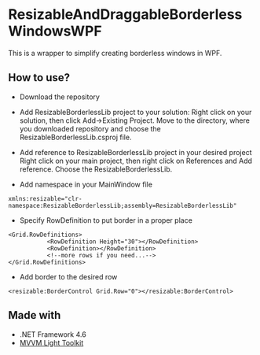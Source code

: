# ResizableAndDraggableBorderlessWindowsWPF
This is a wrapper to simplify creating borderless windows in WPF.

## How to use?
* Download the repository

* Add ResizableBorderlessLib project to your solution:
Right click on your solution, then click Add->Existing Project. Move to the directory, where you downloaded repository and choose the ResizableBorderlessLib.csproj file. 

* Add reference to ResizableBorderlessLib project in your desired project
Right click on your main project, then right click on References and Add reference. Choose the ResizableBorderlessLib.

* Add namespace in your MainWindow file
```xaml
xmlns:resizable="clr-namespace:ResizableBorderlessLib;assembly=ResizableBorderlessLib"
```

* Specify RowDefinition to put border in a proper place
```xaml
<Grid.RowDefinitions>
           <RowDefinition Height="30"></RowDefinition>
           <RowDefinition></RowDefinition>
           <!--more rows if you need...-->
</Grid.RowDefinitions>
```

* Add border to the desired row
```xaml
<resizable:BorderControl Grid.Row="0"></resizable:BorderControl>
```

## Made with
* .NET Framework 4.6
* [MVVM Light Toolkit](https://github.com/lbugnion/mvvmlight)

